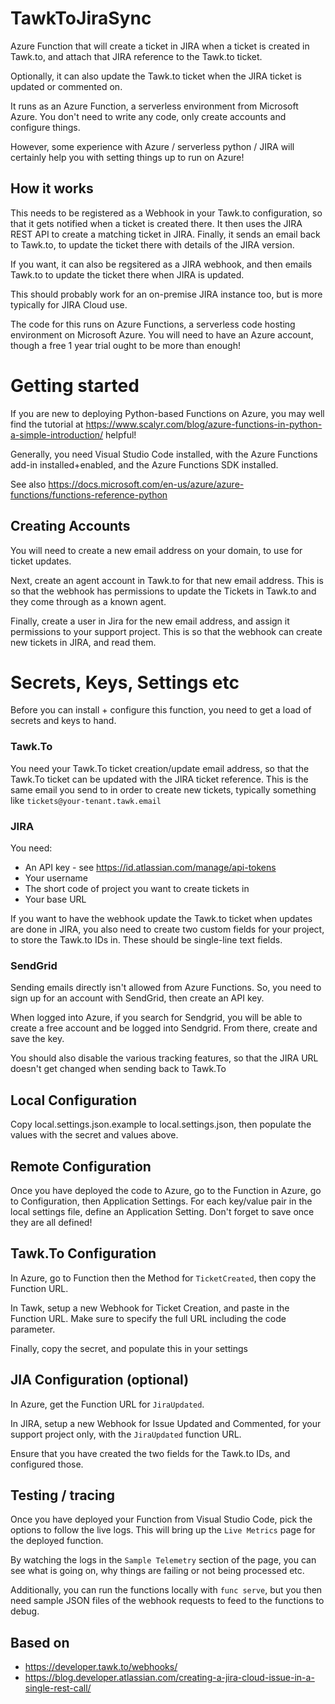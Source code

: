 # TawkToJiraSync
Azure Function that will create a ticket in JIRA when a ticket is created 
in Tawk.to, and attach that JIRA reference to the Tawk.to ticket.

Optionally, it can also update the Tawk.to ticket when the JIRA ticket is
updated or commented on.

It runs as an Azure Function, a serverless environment from Microsoft Azure.
You don't need to write any code, only create accounts and configure things.

However, some experience with Azure / serverless python / JIRA will certainly
help you with setting things up to run on Azure!

## How it works
This needs to be registered as a Webhook in your Tawk.to configuration, so
that it gets notified when a ticket is created there. It then uses the JIRA
REST API to create a matching ticket in JIRA. Finally, it sends an email
back to Tawk.to, to update the ticket there with details of the JIRA
version. 

If you want, it can also be regsitered as a JIRA webhook, and then emails 
Tawk.to to update the ticket there when JIRA is updated.

This should probably work for an on-premise JIRA instance too, but is more
typically for JIRA Cloud use.

The code for this runs on Azure Functions, a serverless code hosting 
environment on Microsoft Azure. You will need to have an Azure account,
though a free 1 year trial ought to be more than enough!

# Getting started
If you are new to deploying Python-based Functions on Azure, you may well
find the tutorial at
https://www.scalyr.com/blog/azure-functions-in-python-a-simple-introduction/
helpful!

Generally, you need Visual Studio Code installed, with the Azure Functions 
add-in installed+enabled, and the Azure Functions SDK installed.

See also
https://docs.microsoft.com/en-us/azure/azure-functions/functions-reference-python

## Creating Accounts
You will need to create a new email address on your domain, to use for ticket
updates.

Next, create an agent account in Tawk.to for that new email address. This is so
that the webhook has permissions to update the Tickets in Tawk.to and they
come through as a known agent.

Finally, create a user in Jira for the new email address, and assign it
permissions to your support project. This is so that the webhook can create
new tickets in JIRA, and read them.

# Secrets, Keys, Settings etc
Before you can install + configure this function, you need to get a load of
secrets and keys to hand.

### Tawk.To
You need your Tawk.To ticket creation/update email address, so that the
Tawk.To ticket can be updated with the JIRA ticket reference. This is the
same email you send to in order to create new tickets, typically 
something like `tickets@your-tenant.tawk.email`

### JIRA
You need:
 * An API key - see https://id.atlassian.com/manage/api-tokens
 * Your username
 * The short code of project you want to create tickets in
 * Your base URL

If you want to have the webhook update the Tawk.to ticket when updates are
done in JIRA, you also need to create two custom fields for your project,
to store the Tawk.to IDs in. These should be single-line text fields.

### SendGrid
Sending emails directly isn't allowed from Azure Functions. So, you need to
sign up for an account with SendGrid, then create an API key.

When logged into Azure, if you search for Sendgrid, you will be able to
create a free account and be logged into Sendgrid. From there, create and
save the key.

You should also disable the various tracking features, so that the JIRA URL
doesn't get changed when sending back to Tawk.To

## Local Configuration
Copy local.settings.json.example to local.settings.json, then populate 
the values with the secret and values above.

## Remote Configuration
Once you have deployed the code to Azure, go to the Function in Azure, 
go to Configuration, then Application Settings. For each key/value pair
in the local settings file, define an Application Setting. Don't forget to
save once they are all defined!

## Tawk.To Configuration
In Azure, go to Function then the Method for `TicketCreated`, then copy 
the Function URL.

In Tawk, setup a new Webhook for Ticket Creation, and paste in the
Function URL. Make sure to specify the full URL including the code
parameter.

Finally, copy the secret, and populate this in your settings

## JIA Configuration (optional)
In Azure, get the Function URL for `JiraUpdated`. 

In JIRA, setup a new Webhook for Issue Updated and Commented, for your
support project only, with the `JiraUpdated` function URL.

Ensure that you have created the two fields for the Tawk.to IDs, and
configured those.

## Testing / tracing
Once you have deployed your Function from Visual Studio Code, pick the
options to follow the live logs. This will bring up the `Live Metrics`
page for the deployed function.

By watching the logs in the `Sample Telemetry` section of the page, you
can see what is going on, why things are failing or not being processed
etc.

Additionally, you can run the functions locally with `func serve`, but
you then need sample JSON files of the webhook requests to feed to
the functions to debug.

## Based on
 * https://developer.tawk.to/webhooks/
 * https://blog.developer.atlassian.com/creating-a-jira-cloud-issue-in-a-single-rest-call/
